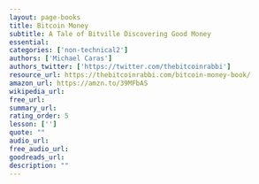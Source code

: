 ```yaml
---
layout: page-books
title: Bitcoin Money
subtitle: A Tale of Bitville Discovering Good Money
essential: 
categories: ['non-technical2']
authors: ['Michael Caras']
authors_twitter: ['https://twitter.com/thebitcoinrabbi']
resource_url: https://thebitcoinrabbi.com/bitcoin-money-book/
amazon_url: https://amzn.to/39MFbAS
wikipedia_url: 
free_url: 
summary_url: 
rating_order: 5
lesson: ['']
quote: ""
audio_url: 
free_audio_url: 
goodreads_url: 
description: ""
---
```

